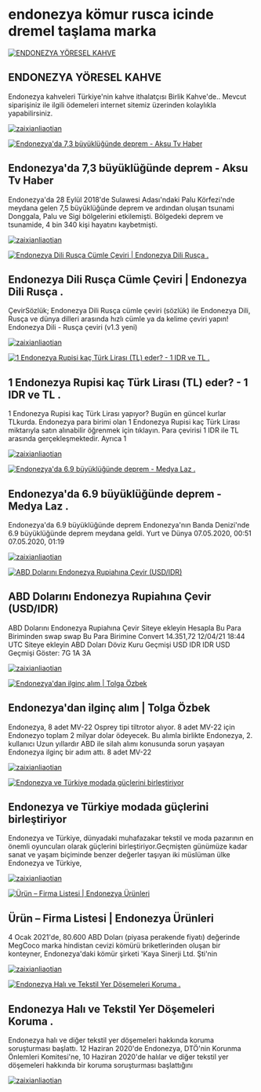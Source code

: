 # endonezya kömur rusca icinde dremel taşlama marka
<a href="https://mnn.zoosnet.net/LR/Chatpre.aspx?id=MNN94995150&p=https://topgrinding.com/" target="_blank">![ENDONEZYA YÖRESEL KAHVE](https://github.com/technlg/images/blob/main/21.jpg)</a>
## ENDONEZYA YÖRESEL KAHVE
Endonezya kahveleri Türkiye'nin kahve ithalatçısı Birlik Kahve'de.. Mevcut siparişiniz ile ilgili ödemeleri internet sitemiz üzerinden kolaylıkla yapabilirsiniz.
<a href="https://mnn.zoosnet.net/LR/Chatpre.aspx?id=MNN94995150&p=https://topgrinding.com/" target="_blank"><img src="https://github.com/technlg/images/raw/main/chat11.jpg" alt="zaixianliaotian"/></a><a href="//whatsapp.shibangsoft.com/WhatsApp.php" ><img src="https://github.com/technlg/images/raw/main/chat11.png" alt=""></a>
<a href="https://mnn.zoosnet.net/LR/Chatpre.aspx?id=MNN94995150&p=https://topgrinding.com/" target="_blank">![Endonezya'da 7,3 büyüklüğünde deprem - Aksu Tv Haber](https://github.com/technlg/images/blob/main/47.jpg)</a>
## Endonezya'da 7,3 büyüklüğünde deprem - Aksu Tv Haber
Endonezya'da 28 Eylül 2018'de Sulawesi Adası'ndaki Palu Körfezi'nde meydana gelen 7,5 büyüklüğünde deprem ve ardından oluşan tsunami Donggala, Palu ve Sigi bölgelerini etkilemişti. Bölgedeki deprem ve tsunamide, 4 bin 340 kişi hayatını kaybetmişti.
<a href="https://mnn.zoosnet.net/LR/Chatpre.aspx?id=MNN94995150&p=https://topgrinding.com/" target="_blank"><img src="https://github.com/technlg/images/raw/main/chat11.jpg" alt="zaixianliaotian"/></a><a href="//whatsapp.shibangsoft.com/WhatsApp.php" ><img src="https://github.com/technlg/images/raw/main/chat11.png" alt=""></a>
<a href="https://mnn.zoosnet.net/LR/Chatpre.aspx?id=MNN94995150&p=https://topgrinding.com/" target="_blank">![Endonezya Dili Rusça Cümle Çeviri | Endonezya Dili Rusça .](https://github.com/technlg/images/blob/main/27.jpg)</a>
## Endonezya Dili Rusça Cümle Çeviri | Endonezya Dili Rusça .
ÇevirSözlük; Endonezya Dili Rusça cümle çeviri (sözlük) ile Endonezya Dili, Rusça ve dünya dilleri arasında hızlı cümle ya da kelime çeviri yapın! Endonezya Dili - Rusça çeviri (v1.3 yeni)
<a href="https://mnn.zoosnet.net/LR/Chatpre.aspx?id=MNN94995150&p=https://topgrinding.com/" target="_blank"><img src="https://github.com/technlg/images/raw/main/chat11.jpg" alt="zaixianliaotian"/></a><a href="//whatsapp.shibangsoft.com/WhatsApp.php" ><img src="https://github.com/technlg/images/raw/main/chat11.png" alt=""></a>
<a href="https://mnn.zoosnet.net/LR/Chatpre.aspx?id=MNN94995150&p=https://topgrinding.com/" target="_blank">![1 Endonezya Rupisi kaç Türk Lirası (TL) eder? - 1 IDR ve TL .](https://github.com/technlg/images/blob/main/14.jpg)</a>
## 1 Endonezya Rupisi kaç Türk Lirası (TL) eder? - 1 IDR ve TL .
1 Endonezya Rupisi kaç Türk Lirası yapıyor? Bugün en güncel kurlar TLkurda. Endonezya para birimi olan 1 Endonezya Rupisi kaç Türk Lirası miktarıyla satın alınabilir öğrenmek için tıklayın. Para çevirisi 1 IDR ile TL arasında gerçekleşmektedir. Ayrıca 1 
<a href="https://mnn.zoosnet.net/LR/Chatpre.aspx?id=MNN94995150&p=https://topgrinding.com/" target="_blank"><img src="https://github.com/technlg/images/raw/main/chat11.jpg" alt="zaixianliaotian"/></a><a href="//whatsapp.shibangsoft.com/WhatsApp.php" ><img src="https://github.com/technlg/images/raw/main/chat11.png" alt=""></a>
<a href="https://mnn.zoosnet.net/LR/Chatpre.aspx?id=MNN94995150&p=https://topgrinding.com/" target="_blank">![Endonezya'da 6.9 büyüklüğünde deprem - Medya Laz .](https://github.com/technlg/images/blob/main/51.jpg)</a>
## Endonezya'da 6.9 büyüklüğünde deprem - Medya Laz .
Endonezya'da 6.9 büyüklüğünde deprem Endonezya'nın Banda Denizi'nde 6.9 büyüklüğünde deprem meydana geldi. Yurt ve Dünya 07.05.2020, 00:51 07.05.2020, 01:19
<a href="https://mnn.zoosnet.net/LR/Chatpre.aspx?id=MNN94995150&p=https://topgrinding.com/" target="_blank"><img src="https://github.com/technlg/images/raw/main/chat11.jpg" alt="zaixianliaotian"/></a><a href="//whatsapp.shibangsoft.com/WhatsApp.php" ><img src="https://github.com/technlg/images/raw/main/chat11.png" alt=""></a>
<a href="https://mnn.zoosnet.net/LR/Chatpre.aspx?id=MNN94995150&p=https://topgrinding.com/" target="_blank">![ABD Dolarını Endonezya Rupiahına Çevir (USD/IDR)](https://github.com/technlg/images/blob/main/19.jpg)</a>
## ABD Dolarını Endonezya Rupiahına Çevir (USD/IDR)
ABD Dolarını Endonezya Rupiahına Çevir Siteye ekleyin Hesapla Bu Para Biriminden swap swap Bu Para Birimine Convert 14.351,72 12/04/21 18:44 UTC Siteye ekleyin ABD Doları Döviz Kuru Geçmişi USD IDR IDR USD Geçmişi Göster: 7G 1A 3A 
<a href="https://mnn.zoosnet.net/LR/Chatpre.aspx?id=MNN94995150&p=https://topgrinding.com/" target="_blank"><img src="https://github.com/technlg/images/raw/main/chat11.jpg" alt="zaixianliaotian"/></a><a href="//whatsapp.shibangsoft.com/WhatsApp.php" ><img src="https://github.com/technlg/images/raw/main/chat11.png" alt=""></a>
<a href="https://mnn.zoosnet.net/LR/Chatpre.aspx?id=MNN94995150&p=https://topgrinding.com/" target="_blank">![Endonezya'dan ilginç alım | Tolga Özbek](https://github.com/technlg/images/blob/main/41.jpg)</a>
## Endonezya'dan ilginç alım | Tolga Özbek
Endonezya, 8 adet MV-22 Osprey tipi tiltrotor alıyor. 8 adet MV-22 için Endonezyo toplam 2 milyar dolar ödeyecek. Bu alımla birlikte Endonezya, 2. kullanıcı Uzun yıllardır ABD ile silah alımı konusunda sorun yaşayan Endonezya ilginç bir adım attı. 8 adet MV-22 
<a href="https://mnn.zoosnet.net/LR/Chatpre.aspx?id=MNN94995150&p=https://topgrinding.com/" target="_blank"><img src="https://github.com/technlg/images/raw/main/chat11.jpg" alt="zaixianliaotian"/></a><a href="//whatsapp.shibangsoft.com/WhatsApp.php" ><img src="https://github.com/technlg/images/raw/main/chat11.png" alt=""></a>
<a href="https://mnn.zoosnet.net/LR/Chatpre.aspx?id=MNN94995150&p=https://topgrinding.com/" target="_blank">![Endonezya ve Türkiye modada güçlerini birleştiriyor](https://github.com/technlg/images/blob/main/8.jpg)</a>
## Endonezya ve Türkiye modada güçlerini birleştiriyor
Endonezya ve Türkiye, dünyadaki muhafazakar tekstil ve moda pazarının en önemli oyuncuları olarak güçlerini birleştiriyor.Geçmişten günümüze kadar sanat ve yaşam biçiminde benzer değerler taşıyan iki müslüman ülke Endonezya ve Türkiye,
<a href="https://mnn.zoosnet.net/LR/Chatpre.aspx?id=MNN94995150&p=https://topgrinding.com/" target="_blank"><img src="https://github.com/technlg/images/raw/main/chat11.jpg" alt="zaixianliaotian"/></a><a href="//whatsapp.shibangsoft.com/WhatsApp.php" ><img src="https://github.com/technlg/images/raw/main/chat11.png" alt=""></a>
<a href="https://mnn.zoosnet.net/LR/Chatpre.aspx?id=MNN94995150&p=https://topgrinding.com/" target="_blank">![Ürün – Firma Listesi | Endonezya Ürünleri](https://github.com/technlg/images/blob/main/55.jpg)</a>
## Ürün – Firma Listesi | Endonezya Ürünleri
4 Ocak 2021'de, 80.600 ABD Doları (piyasa perakende fiyatı) değerinde MegCoco marka hindistan cevizi kömürü briketlerinden oluşan bir konteyner, Endonezya'daki kömür şirketi 'Kaya Sinerji Ltd. Şti'nin
<a href="https://mnn.zoosnet.net/LR/Chatpre.aspx?id=MNN94995150&p=https://topgrinding.com/" target="_blank"><img src="https://github.com/technlg/images/raw/main/chat11.jpg" alt="zaixianliaotian"/></a><a href="//whatsapp.shibangsoft.com/WhatsApp.php" ><img src="https://github.com/technlg/images/raw/main/chat11.png" alt=""></a>
<a href="https://mnn.zoosnet.net/LR/Chatpre.aspx?id=MNN94995150&p=https://topgrinding.com/" target="_blank">![Endonezya Halı ve Tekstil Yer Döşemeleri Koruma .](https://github.com/technlg/images/blob/main/63.jpg)</a>
## Endonezya Halı ve Tekstil Yer Döşemeleri Koruma .
Endonezya halı ve diğer tekstil yer döşemeleri hakkında koruma soruşturması başlattı. 12 Haziran 2020'de Endonezya, DTÖ'nin Korunma Önlemleri Komitesi'ne, 10 Haziran 2020'de halılar ve diğer tekstil yer döşemeleri hakkında bir koruma soruşturması başlattığını
<a href="https://mnn.zoosnet.net/LR/Chatpre.aspx?id=MNN94995150&p=https://topgrinding.com/" target="_blank"><img src="https://github.com/technlg/images/raw/main/chat11.jpg" alt="zaixianliaotian"/></a><a href="//whatsapp.shibangsoft.com/WhatsApp.php" ><img src="https://github.com/technlg/images/raw/main/chat11.png" alt=""></a>
